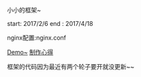 小小的框架~

start: 2017/2/6
end  : 2017/4/18

nginx配置:nginx.conf

[Demo~](http://weibao.deepkolos.cn)
[制作心得](http://www.jianshu.com/p/3bf037440cc0)

框架的代码因为最近有两个轮子要开就没更新~~
